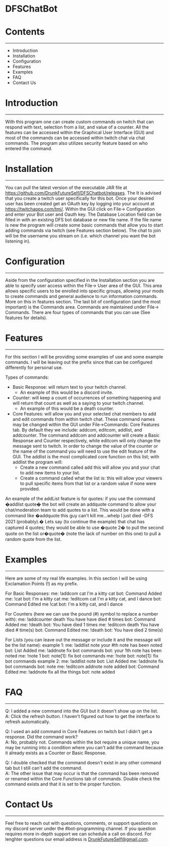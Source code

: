 # DFSChatBot

# Contents
-------------
 * Introduction
 * Installation
 * Configuration
 * Features
 * Examples
 * FAQ
 * Contact Us

# Introduction
--------------
With this program one can create custom commands on twitch that can respond with text, selection from a list, and value of a counter.  All the
features can be accessed within the Graphical User Interface (GUI) and most of the commands can be accessed within twitch chat via chat
commands.  The program also utilizes security feature based on who entered the command. 

# Installation
----------------
You can pull the latest version of the executable JAR file at https://github.com/DrunkFutureSelf/DFSChatbot/releases. The
It is advised that you create a twitch user specifically for this bot.  Once your desired user has been created get an OAuth key by logging into your
account at https://twitchapps.com/tmi/.  Within the GUI click on File-> Configuration and enter your Bot user and Oauth key.  The Database
Location field can be filled in with an existing DFS bot database or new file name.  If the file name is new the program will create some basic
commands that allow you to start adding commands via twitch (see Features section below).  The chat to join will be the username you stream
on (i.e. which channel you want the bot listening in). 

# Configuration
-------------------
Aside from the configuration specified in the Installation section you are able to specify user access within the File-> User area of the GUI.  This
area allows specific users to be enrolled into specific groups, allowing your mods to create commands and general audience to run
information commands. More on this in features section.  The last bit of configuration (and the most important) is the Commands area.
Commands are maintained under File-> Commands.  There are four types of commands that you can use (See features for details).    

# Features
------------
For this section I will be providing some examples of use and some example commands.  I will be leaving out the prefix since that can be
configured differently for personal use.

Types of commands:
 * Basic Response: will return text to your twitch channel.
     - An example of this would be a discord invite.
 * Counter: will keep a count of occurrences of something happening and will return that count as well as a saying to your twitch channel.
     - An example of this would be a death counter.
 * Core Features: will allow you and your selected chat members to add and edit commands from within twitch chat.  These command names
    may be changed within the GUI under File->Commands: Core Features tab.  By default they we include: addcom, editcom, addlist, and
    addcounter.  The command addcom and addcounter will create a Basic Response and Counter respectively, while editcom will only change
    the message sent to twitch.  In order to change the value of the counter or the name of the command you will need to use the edit feature of
    the GUI.  The addlist is the most complicated core function on this list; with addlist the program will:
     - Create a new command called add<list name> this will allow you and your chat to add new items to your list.
     - Create a command called what the list is: this will allow your viewers to pull specific items from that list or a random value if none were
        provided.

An example of the addList feature is for quotes: if you use the command �addlist quote� the bot will create an addquote command to allow your 
chat/moderation team to add quotes to a list. This would be done with a command like �addquote this guy can't kill me...whelp I just died -DFS
2021 (probably).� Lets say (to continue the example) that chat has captured 4 quotes; they would be able to use �quote 2� to pull the second 
quote on the list or�quote� (note the lack of number on this one) to pull a random quote from the list.

# Examples
----------
Here are some of my real life examples.  In this section I will be using Exclamation Points (!)
as my prefix.

For Basic Responses:
  me: !addcom cat I'm a kitty cat
  bot: Command Added
  me: !cat
  bot: I'm a kitty cat
  me: !editcom cat I'm a kitty cat, and I dance
  bot: Command Edited
  me !cat
  bot: I'm a kitty cat, and I dance

For Counters (here we can use the pound (#) symbol to replace a number with):
  me: !addcounter death You have have died # times
  bot: Command Added
  me: !death
  bot: You have died 1 times
  me: !editcom death You have died # time(s)
  bot: Command Edited
  me: !death
  bot: You have died 2 time(s)

For Lists (you can leave out the message or include it and the message will be the list name):
  example 1:
     me: !addlist note your #th note has been noted
     bot: List Added
     me: !addnote fix bot commands
     bot: your 1th note has been noted
     me: !note 1
     bot: note[1]: fix bot commands
     me: !note
     bot: note[1]: fix bot commands
  example 2:
     me: !addlist note
     bot: List Added
     me: !addnote fix bot commands
     bot: note
     me: !editcom addnote note added
     bot: Command Edited
     me: !addnote fix all the things
     bot: note added


# FAQ
------
Q: I added a new command into the GUI but it doesn't show up on the list.<br/>
A: Click the refresh button.  I haven't figured out how to get the interface to refresh automatically.

Q: I used an add command in Core Features on twitch but I didn't get a response.  Did the command work?<br/>
A: No, probably not.  Commands within the bot require a unique name, you may be running into a condition where you can't add the command because it already exists as a Counter or Basic Response.

Q: I double checked that the command doesn't exist in any other command tab but I still can't add the command.<br/>
A: The other issue that may occur is that the command has been removed or renamed within the Core Functions tab of commands.  Double check the command exists and that it is set to the proper function.

# Contact Us
-------------
Feel free to reach out with questions, comments, or support questions on my discord server under the #bot-programming channel.
If you question requires more in-depth support we can schedule a call on discord.
For lenghter questions our email address is DrunkFutureSelf@gmail.com.
